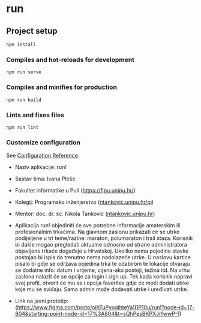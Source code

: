 # run

## Project setup
```
npm install
```

### Compiles and hot-reloads for development
```
npm run serve
```

### Compiles and minifies for production
```
npm run build
```

### Lints and fixes files
```
npm run lint
```

### Customize configuration
See [Configuration Reference](https://cli.vuejs.org/config/).



- Naziv aplikacije: run!
- Sastav tima: Ivana Pleše
- Fakultet informatike u Puli (https://fipu.unipu.hr/)
- Kolegij: Programsko inženjerstvo ([ntankovic.unipu.hr/pi](https://fiputreca.notion.site/Programsko-in-enjerstvo-e353945331df468e8382cdad1e91c4b8)) 
- Mentor: doc. dr. sc. Nikola Tanković ([ntankovic.unipu.hr](https://fiputreca.notion.site/Kontakt-stranica-875574d1b92248b1a8e90dae52cd29a9))

- Aplikacija run! objediniti će sve potrebne informacije amaterskim ili profesionalnim trkaćima. Na glavnom zaslonu prikazati će se utrke podijeljene u tri teme/razine: maraton, polumaraton i trail staza. Korisnik bi dakle mogao pregledati aktualne odnosno od strane administratora objavljene trkaće događaje u Hrvatskoj. Ukoliko nema pojedine stavke postojao bi ispis da trenutno nema nadolazeće utrke. U naslovu kartice pisalo bi gdje se održava pojedina trka te odabirom te lokacije otvaraju se dodatne info: datum i vrijeme, cijena-ako postoji, težina itd. Na vrhu zaslona nalazit će se opcije za login i sign up. Tek kada korisnik napravi svoj profil, otvorit će mu se i opcija favorites gdje će moći dodati utrke koje mu se sviđaju. Samo admin može dodavati utrke i uređivati utrke. 
- Link na javni prototip: (https://www.figma.com/proto/oihTuPyoglhteYa1I1P10u/run!?node-id=17-804&starting-point-node-id=17%3A804&t=sQhPesBKPXJrfwwP-1)

